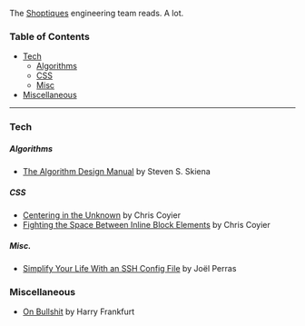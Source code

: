 The [Shoptiques](http://shoptiques.com/) engineering team reads. A lot.

### Table of Contents

  - [Tech](#tech)
    - [Algorithms](#algorithms)
    - [CSS](#css)
    - [Misc](#misc)
  - [Miscellaneous](#miscellaneous)

---

### Tech

##### Algorithms
- [The Algorithm Design Manual](http://sist.sysu.edu.cn/~isslxm/DSA/textbook/Skiena.-.TheAlgorithmDesignManual.pdf) by Steven S. Skiena

##### CSS
- [Centering in the Unknown](https://css-tricks.com/centering-in-the-unknown/) by Chris Coyier
- [Fighting the Space Between Inline Block Elements](https://css-tricks.com/fighting-the-space-between-inline-block-elements/) by Chris Coyier

##### Misc.
- [Simplify Your Life With an SSH Config File](http://nerderati.com/2011/03/17/simplify-your-life-with-an-ssh-config-file/) by Joël Perras

### Miscellaneous

- [On Bullshit](http://www.csudh.edu/ccauthen/576f12/frankfurt__harry_-_on_bullshit.pdf) by Harry Frankfurt
